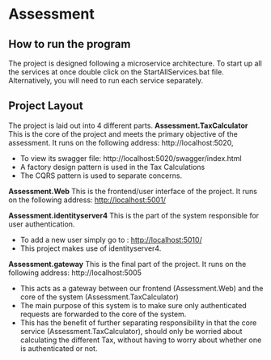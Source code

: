 # Assessment
## How to run the program

The project is designed following a microservice architecture. To start up all the services at once double click on the StartAllServices.bat file. Alternatively, you will need to run each service separately.

## Project Layout
The project is laid out into 4 different parts. 
**Assessment.TaxCalculator**
This is the core of the project and meets the primary objective of the assessment.  It runs on the following address: http://localhost:5020, 
- To view its swagger file: http://localhost:5020/swagger/index.html
- A factory design pattern is used in the Tax Calculations
- The CQRS pattern is used to separate concerns.

**Assessment.Web**
This is the frontend/user interface of the project. It runs on the following address: [http://localhost:5001/](http://localhost:5001/)

**Assessment.identityserver4**
This is the part of the system responsible for user authentication.

 - To add a new user simply go to :
   [http://localhost:5010/](http://localhost:5010/)
- This project makes use of identityserver4.

**Assessment.gateway**
This is the final part of the project. It runs on the following address: http://localhost:5005

 - This acts as a gateway between our frontend (Assessment.Web)  and the 
core of the system (Assessment.TaxCalculator)
- The main purpose of this system is to make sure only authenticated requests are forwarded to the core of the system.
- This has the benefit of further separating responsibility in that the core service (Assessment.TaxCalculator), should only be worried about calculating the different Tax, without having to worry about whether one is authenticated or not.

